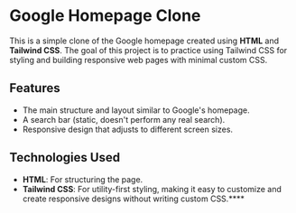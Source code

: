 # Google Homepage Clone

This is a simple clone of the Google homepage created using **HTML** and **Tailwind CSS**. 
The goal of this project is to practice using Tailwind CSS for styling and building responsive 
web pages with minimal custom CSS.

## Features

- The main structure and layout similar to Google's homepage.
- A search bar (static, doesn't perform any real search).
- Responsive design that adjusts to different screen sizes.

## Technologies Used

- **HTML**: For structuring the page.
- **Tailwind CSS**: For utility-first styling, making it easy to customize and create responsive designs without writing custom CSS.****

